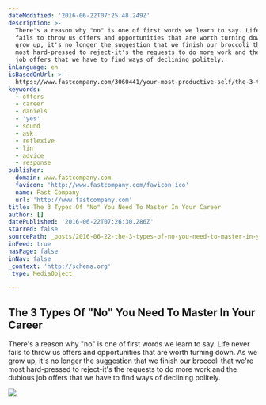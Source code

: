 ```yaml
---
dateModified: '2016-06-22T07:25:48.249Z'
description: >-
  There's a reason why "no" is one of first words we learn to say. Life never
  fails to throw us offers and opportunities that are worth turning down. As we
  grow up, it's no longer the suggestion that we finish our broccoli that we're
  most hard-pressed to reject-it's the requests to do more work and the dubious
  job offers that we have to find ways of declining politely.
inLanguage: en
isBasedOnUrl: >-
  https://www.fastcompany.com/3060441/your-most-productive-self/the-3-types-of-no-you-need-to-master-in-your-career?utm_content=buffer48277&utm_medium=social&utm_source=facebook.com&utm_campaign=buffer
keywords:
  - offers
  - career
  - daniels
  - 'yes'
  - sound
  - ask
  - reflexive
  - lin
  - advice
  - response
publisher:
  domain: www.fastcompany.com
  favicon: 'http://www.fastcompany.com/favicon.ico'
  name: Fast Company
  url: 'http://www.fastcompany.com'
title: The 3 Types Of "No" You Need To Master In Your Career
author: []
datePublished: '2016-06-22T07:26:30.286Z'
starred: false
sourcePath: _posts/2016-06-22-the-3-types-of-no-you-need-to-master-in-your-career.md
inFeed: true
hasPage: false
inNav: false
_context: 'http://schema.org'
_type: MediaObject

---
```

<article style=""><h1>The 3 Types Of "No" You Need To Master In Your Career</h1><p>There's a reason why "no" is one of first words we learn to say. Life never fails to throw us offers and opportunities that are worth turning down. As we grow up, it's no longer the suggestion that we finish our broccoli that we're most hard-pressed to reject-it's the requests to do more work and the dubious job offers that we have to find ways of declining politely.</p><img src="http://c.fastcompany.net/multisite_files/fastcompany/imagecache/620x350/poster/2016/06/3060441-poster-p-1-the-3-types-of-no-you-need-to-master-in-your-career.jpg" /></article>